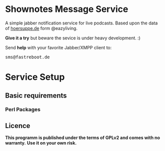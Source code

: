# Shownotes Message Service

A simple jabber notification service for live podcasts. Based upon the data of [hoersuppe.de](http://hoersuppe.de "hoersuppe.de") form @eazyliving.

**Give it a try** but beware the sevice is under heavy development. :) 

Send **help** with your favorite Jabber/XMPP client to:<br>
<pre>
sms@fastreboot.de
</pre>

# Service Setup

## Basic requirements 

### Perl Packages

## Licence

**This programm is published under the terms of GPLv2 and comes with no warranty.**
**Use it on your own risk.**
